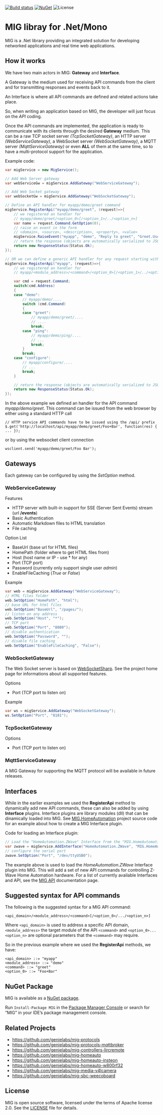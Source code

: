 [![Build status](https://ci.appveyor.com/api/projects/status/6genehqw9wtuuxkl?svg=true)](https://ci.appveyor.com/project/genemars/mig-service-dotnet)
[![NuGet](https://img.shields.io/nuget/v/MIG.svg)](https://www.nuget.org/packages/MIG/)
![License](https://img.shields.io/github/license/genielabs/mig-service-dotnet.svg)

# MIG libray for .Net/Mono

MIG is a .Net library providing an integrated solution for developing networked applications and real time web applications.

## How it works

We have two main actors in MIG: **Gateway** and **Interface**.

A Gateway is the medium used for receiving API commands from the client and for transmitting responses and events back to it.

An Interface is where all API commands are defined and related actions take place.

So, when writing an application based on MIG, the developer will just focus on the *API* coding.

Once the API commands are implemented, the application is ready to communicate with its clients through the desired **Gateway** medium. This can be a raw TCP socket server *(TcpSocketGateway)*, an HTTP server *(WebServiceGateway)*, a WebSocket server *(WebSocketGateway)*, a MQTT server *(MqttServiceGateway)* or even **ALL** of them at the same time, so to have a multi-protocol support for the application.

Example code:
```csharp
var migService = new MigService();

// Add Web Server gateway
var webServiceGw = migService.AddGateway("WebServiceGateway");

// Add Web Socket gateway
var webSocketGw = migService.AddGateway("WebSocketGateway");

// Define an API handler for myapp/demo/greet command
migService.RegisterApi("myapp/demo/greet", (request)=>{
    // we registered an handler for
    // myapp/demo/greet/<option_0>[/<option_1>/../<option_n>]
    var name = request.Command.GetOption(0);
    // raise an event in the form
    // <domain>, <source>, <description>, <property>, <value>
    migService.RaiseEvent("myapp", "demo", "Reply to greet", "Greet.User", name);
    // return the response (objects are automatically serialized to JSON)
    return new ResponseStatus(Status.Ok);
});

// OR we can define a generic API handler for any request starting with myapp/....
migService.RegisterApi("myapp", (request)=>{
    // we registered an handler for
    // myapp/<module_address>/<command>/<option_0>[/<option_1>/../<option_n>]

    var cmd = request.Command;
    switch(cmd.Address)
    {
    case "demo":
        // myapp/demo/....
        switch (cmd.Command)
        {
        case "greet":
            // myapp/demo/greet/....
            // ....
            break;
        case "ping":
            // myapp/demo/ping/....
            // ...
            break;
        }
        break;
    case "configure":
        // myapp/configure/....
        // ...
        break;
    }

    // return the response (objects are automatically serialized to JSON)
    return new ResponseStatus(Status.Ok);
});
```
In the above example we defined an handler for the API command *myapp/demo/greet*.
This command can be issued from the web browser by either using a standard HTTP call
```
// HTTP service API commands have to be issued using the /api/ prefix
$.get('http://localhost/api/myapp/demo/greet/Foo+Bar', function(res) { ... });
```
or by using the websocket client connection
```
wsclient.send('myapp/demo/greet/Foo Bar');
```

## Gateways

Each gateway can be configured by using the *SetOption* method.

### WebServiceGateway

Features

- HTTP server with built-in support for SSE (Server Sent Events) stream (url **/events**)
- Basic Authentication
- Automatic Markdown files to HTML translation
- File caching

Option List

- BaseUrl (base url for HTML files)
- HomePath (folder where to get HTML files from)
- Host (host name or IP - use * for any)
- Port (TCP port)
- Password (currently only support single user *admin*)
- EnableFileCaching (*True* or *False*)

Example
```csharp
var web = migService.AddGateway("WebServiceGateway");
// HTML files folder 
web.SetOption("HomePath", "html");
// base URL for html files
web.SetOption("BaseUrl", "/pages/"); 
// listen on any address
web.SetOption("Host", "*"); 
// TCP port
web.SetOption("Port", "8080");
// disable authentication
web.SetOption("Password", ""); 
// disable file caching
web.SetOption("EnableFileCaching", "False"); 
```

### WebSocketGateway

The Web Socket server is based on [WebSocketSharp](https://github.com/sta/websocket-sharp).
See the project home page for informations about all supported features.

Options

- Port (TCP port to listen on)

Example
```csharp
var ws = migService.AddGateway("WebSocketGateway");
ws.SetOption("Port", "8181");
```

### TcpSocketGateway

Options

- Port (TCP port to listen on)


### MqttServiceGateway

A MIG Gateway for supporting the MQTT protocol will be available in future releases.

## Interfaces 

While in the earlier examples we used the **RegisterApi** method to dynamically add new API commands, these can also be added by using **Interface** plugins.
Interface plugins are library modules (dll) that can be dinamically loaded into MIG. See [MIG.HomeAutomation](MIG.HomeAutomation) project source code for an example about how to create a MIG Interface plugin.

Code for loading an Interface plugin:
```csharp
// Load the "HomeAutomation.ZWave" Interface from the "MIG.HomeAutomation.dll" library file
var zwave = migService.AddInterface("HomeAutomation.ZWave", "MIG.HomeAutomation.dll");
// configure the serial port
zwave.SetOption("Port", "/dev/ttyUSB0");
```
The example above is used to load the *HomeAutomation.ZWave* Interface plugin into MIG. This will add a set of new API commands for controlling Z-Wave Home Automation hardware.
For a list of currently available Interfaces and API, see the [MIG API](http://www.homegenie.it/docs/api/mig_api_zwave.html) documentation page.

## Suggested syntax for API commands

 The following is the suggested syntax for a MIG API command:
```
<api_domain>/<module_address>/<command>[/<option_0>/.../<option_n>]
```
Where ```<api_domain>``` is used to address a specific API domain, ```<module_address>``` the target module of the API ```<command>```
and ```<option_0>...<option_n>``` are optional parameters that the ```<command>``` may require. 

So in the previous example where we used the **RegisterApi** methods, we have:
```
<api_domain> ::= "myapp"
<module_address> ::= "demo"
<command> ::= "greet"
<option_0> ::= "Foo+Bar"
```

## NuGet Package

MIG is available as a [NuGet package](https://www.nuget.org/packages/MIG).

Run `Install-Package MIG` in the [Package Manager Console](http://docs.nuget.org/docs/start-here/using-the-package-manager-console) or search for “MIG” in your IDE’s package management console.

## Related Projects

- https://github.com/genielabs/mig-protocols
- https://github.com/genielabs/mig-protocols-mqttbroker
- https://github.com/genielabs/mig-controllers-lircremote
- https://github.com/genielabs/mig-homeauto
- https://github.com/genielabs/mig-homeauto-insteon
- https://github.com/genielabs/mig-homeauto-w800rf32
- https://github.com/genielabs/mig-media-v4lcamera
- https://github.com/genielabs/mig-sbc-weecoboard

## License

MIG is open source software, licensed under the terms of Apache license 2.0. See the [LICENSE](LICENSE) file for details.

